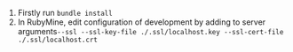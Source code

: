
1. Firstly run ```bundle install```
2. In RubyMine, edit configuration of development
 by adding  to server arguments```--ssl --ssl-key-file ./.ssl/localhost.key --ssl-cert-file ./.ssl/localhost.crt```
 
 

 